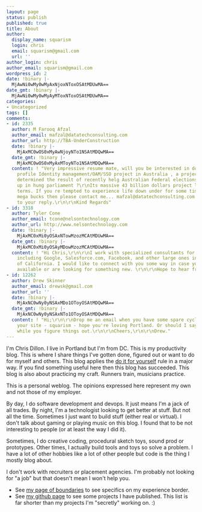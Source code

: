 ```yaml
---
layout: page
status: publish
published: true
title: About
author:
  display_name: squarism
  login: chris
  email: squarism@gmail.com
  url: ''
author_login: chris
author_email: squarism@gmail.com
wordpress_id: 2
date: !binary |-
  MjAwNi0wMy0wMyAxNjoxNToxOSAtMDUwMA==
date_gmt: !binary |-
  MjAwNi0wMy0wMyAyMToxNToxOSAtMDUwMA==
categories:
- Uncategorized
tags: []
comments:
- id: 2335
  author: M Farooq Afzal
  author_email: mafzal@datatechconsulting.com
  author_url: http://TBA-UnderConstruction
  date: !binary |-
    MjAxMC0wOS0xMyAwNjoyNTo1NSAtMDQwMA==
  date_gmt: !binary |-
    MjAxMC0wOS0xMyAxMToyNTo1NSAtMDQwMA==
  content: ! "Very impressive resume mate, will you be interested in doing a high
    profile Identity management/OAM/SSO project in Australia , a project which
    determined the result of recently helg Australian Federal elections which ended
    up in hung parliament ?\r\nIts massive 43 billion dollars project largest in Australian
    terms. If you re tempted to experience life down under for some time and earm
    mega bucks then please contact me... mafzal@datatechconsulting.com.\r\nLook forward
    to your reply.\r\n\r\nKind Regards"
- id: 3318
  author: Tyler Cone
  author_email: tcone@nelsontechnology.com
  author_url: http://www.nelsontechnology.com
  date: !binary |-
    MjAxMC0xMi0yOSAxNTowMzozMCAtMDUwMA==
  date_gmt: !binary |-
    MjAxMC0xMi0yOSAyMDowMzozMCAtMDUwMA==
  content: ! "Hi Chris,\r\n\r\nI work with specialized consultants for my clients
    including Google, Salesforce.com, Facebook, and other large ones in the Bay Area
    of California. I would like to connect with you some way in case you ever become
    available or are looking for something new. \r\n\r\nHope to hear from you soon."
- id: 12262
  author: Drew Skinner
  author_email: drewsk@gmail.com
  author_url: ''
  date: !binary |-
    MjAxNC0wNy0yNSAxMDo1OToyOSAtMDQwMA==
  date_gmt: !binary |-
    MjAxNC0wNy0yNSAxNTo1OToyOSAtMDQwMA==
  content: ! "Hi;\r\n\r\nDrop me an email when you have some spare cycles. Loved reading
    your site - squarism - hope you're loving Portland. Or should I say \"Portal-land\"
    while you figure things out.\r\n\r\nCheers,\r\n\r\nDrew."
---
```


I'm Chris Dillon.  I live in Portland but I'm from DC.  This is my productivity blog.  This is where I share things I've gotten done, figured out or want to do for myself and others.  This blog applies the [do it for yourself](http://gapingvoid.com/2004/08/29/nobody-cares-do-it-for-yourself/) rule in a major way.  If you find something useful here then this blog has succeeded.  This blog is also about practicing my craft.  Runners train, musicians practice.

This is a personal weblog. The opinions expressed here represent my own and not those of my employer.

By day, I do software development and devops.  It just means I'm a jack of all
trades.  By night, I'm a technologist looking to get better at stuff.
But not all the time.  Sometimes I just want to build stuff (either real or virtual).
I don't talk about gaming or playing music on this blog.  I found that to be not
interesting to people (or at least the way I did it).

Sometimes, I do creative coding, procedural sketch toys, sound prod or prototypes.
Other times, I actually build tools and toys so solve a problem.
I have a lot of other hobbies like a lot of other people but code is the
thing I mostly blog about.

I don't work with recruiters or placement agencies.  I'm probably not looking for "a job" but
that doesn't mean I won't help you.

* See [my page of boundaries](/questions) to see specifics on my experience border.
* See [my github page](http://github.com/squarism) to see some projects I have published.  This list is far shorter than my projects I'm "secretly" working on.  :)
